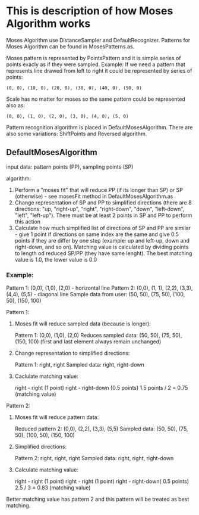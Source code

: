 # This is description of how Moses Algorithm works

Moses Algorithm use DistanceSampler and DefaultRecognizer. Patterns for Moses Algorithm can be found in MosesPatterns.as.

Moses pattern is represented by PointsPattern and it is simple series of points exacly as if they were sampled. Example:
If we need a pattern that represents line drawed from left to right it could be represented by series of points:
	
    (0, 0), (10, 0), (20, 0), (30, 0), (40, 0), (50, 0)
	
Scale has no matter for moses so the same pattern could be represented also as:

    (0, 0), (1, 0), (2, 0), (3, 0), (4, 0), (5, 0)

Pattern recognition algorithm is placed in DefaultMosesAlgorithm. There are also some variations: ShiftPoints and Reversed algorithm.

## DefaultMosesAlgorithm

input data: pattern points (PP), sampling points (SP)

algorithm:
	
1. Perform a "moses fit" that will reduce PP (if its longer than SP) or SP (otherwise) - see mosesFit method in DefaultMosesAlgorithm.as
2. Change representation of SP and PP to simplified directions (there are 8 directions: "up, "right-up", "right", "right-down", "down", "left-down", "left", "left-up"). There must be at least 2 points in SP and PP to perform this action
3. Calculate how much simplified list of directions of SP and PP are similar - give 1 point if directions on same index are the same and give 0.5 points if they are differ by one step (example: up and left-up, down and right-down, and so on). Matching value is calculated by dividing points to length od reduced SP/PP (they have same lenght). The best matching value is 1.0, the lower value is 0.0
	
### Example:

Pattern 1: (0,0), (1,0), (2,0) - horizontal line
Pattern 2: (0,0), (1, 1), (2,2), (3,3), (4,4), (5,5) - diagonal line
Sample data from user: (50, 50), (75, 50), (100, 50), (150, 100)

Pattern 1:
	
1. Moses fit will reduce sampled data (because is longer):
	
    Pattern 1: (0,0), (1,0), (2,0)
    Reduces sampled data: (50, 50), (75, 50), (150, 100) (first and last element always remain unchanged)
	
2. Change representation to simplified directions:

    Pattern 1: right, right
    Sampled data: right, right-down
	
3. Caclulate matching value:

    right - right (1 point)
    right - right-down (0.5 points)
    1.5 points / 2 = 0.75 (matching value)
	
Pattern 2:
	
1. Moses fit will reduce pattern data:
	
    Reduced pattern 2: (0,0), (2,2), (3,3), (5,5)
    Sampled data: (50, 50), (75, 50), (100, 50), (150, 100)
	
2. Simplified directions:
	
    Pattern 2: right, right, right
    Sampled data: right, right, right-down

3. Calculate matching value:
	
    right - right (1 point)
    right - right (1 point)
    right - right-down( 0.5 points)
    2.5 / 3 = 0.83 (matching value)
	
Better matching value has pattern 2 and this pattern will be treated as best matching.
